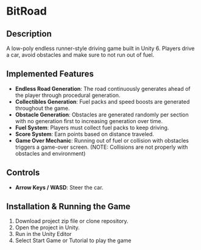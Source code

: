 # BitRoad

## Description
A low-poly endless runner-style driving game built in Unity 6. Players drive a car, avoid obstacles and make sure to not run out of fuel.

## Implemented Features
- **Endless Road Generation**: The road continuously generates ahead of the player through procedural generation.
- **Collectibles Generation**: Fuel packs and speed boosts are generated throughout the game.
- **Obstacle Generation**: Obstacles are generated randomly per section with no generation first to increasing generation over time.
- **Fuel System**: Players must collect fuel packs to keep driving.
- **Score System**: Earn points based on distance traveled.
- **Game Over Mechanic**: Running out of fuel or collision with obstacles triggers a game-over screen. (NOTE: Collisions are not properly with obstacles and environment)

## Controls
- **Arrow Keys / WASD**: Steer the car.

## Installation & Running the Game
1. Download project zip file or clone repository.
2. Open the project in Unity.
3. Run in the Unity Editor
4. Select Start Game or Tutorial to play the game
